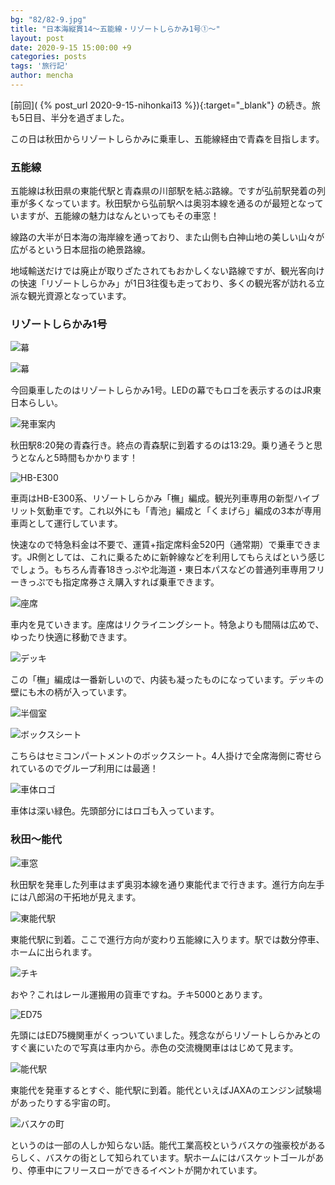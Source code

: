 ```yaml
---
bg: "82/82-9.jpg"
title: "日本海縦貫14～五能線・リゾートしらかみ1号①～"
layout: post
date: 2020-9-15 15:00:00 +9
categories: posts
tags: '旅行記'
author: mencha
---
```


[前回]( {% post_url 2020-9-15-nihonkai13 %}){:target="_blank"} の続き。旅も5日目、半分を過ぎました。 

この日は秋田からリゾートしらかみに乗車し、五能線経由で青森を目指します。

### 五能線

五能線は秋田県の東能代駅と青森県の川部駅を結ぶ路線。ですが弘前駅発着の列車が多くなっています。秋田駅から弘前駅へは奥羽本線を通るのが最短となっていますが、五能線の魅力はなんといってもその車窓！

線路の大半が日本海の海岸線を通っており、また山側も白神山地の美しい山々が広がるという日本屈指の絶景路線。

地域輸送だけでは廃止が取りざたされてもおかしくない路線ですが、観光客向けの快速「リゾートしらかみ」が1日3往復も走っており、多くの観光客が訪れる立派な観光資源となっています。

### リゾートしらかみ1号
![幕](https://drive.google.com/uc?export=view&id=1abtSZdnGqHuZDD67zEqufDlFNQKtdWYa)
<!--more-->
![幕](https://drive.google.com/uc?export=view&id=17BaLlSzga640rCrNMm1ZBfY0l-Ys0X4o)

今回乗車したのはリゾートしらかみ1号。LEDの幕でもロゴを表示するのはJR東日本らしい。

![発車案内](https://drive.google.com/uc?export=view&id=1k3clwHsXBil6KwgOLu49cXyIZ8xuEFyl)

秋田駅8:20発の青森行き。終点の青森駅に到着するのは13:29。乗り通そうと思うとなんと5時間もかかります！

![HB-E300](https://drive.google.com/uc?export=view&id=1AhqcoXrwfe_6zgZgLY0BF7yxwVvWLsVO)

車両はHB-E300系、リゾートしらかみ「橅」編成。観光列車専用の新型ハイブリット気動車です。これ以外にも「青池」編成と「くまげら」編成の3本が専用車両として運行しています。

快速なので特急料金は不要で、運賃+指定席料金520円（通常期）で乗車できます。JR側としては、これに乗るために新幹線などを利用してもらえばという感じでしょう。もちろん青春18きっぷや北海道・東日本パスなどの普通列車専用フリーきっぷでも指定席券さえ購入すれば乗車できます。

![座席](https://drive.google.com/uc?export=view&id=1udZzdqSUHeAQ0s767PoPC76yF5AGFD6C)

車内を見ていきます。座席はリクライニングシート。特急よりも間隔は広めで、ゆったり快適に移動できます。

![デッキ](https://drive.google.com/uc?export=view&id=1dgG5BaG5I_wmbZPu5M1sy79k3Y8wOqpF)

この「橅」編成は一番新しいので、内装も凝ったものになっています。デッキの壁にも木の柄が入っています。

![半個室](https://drive.google.com/uc?export=view&id=1E4zlCg9tEV6LoCOIluI1adKy1uthUR1A)

![ボックスシート](https://drive.google.com/uc?export=view&id=1i691Jz0dMaLpcDfDjnT7xBdUEwGI7yuZ)

こちらはセミコンパートメントのボックスシート。4人掛けで全席海側に寄せられているのでグループ利用には最適！

![車体ロゴ](https://drive.google.com/uc?export=view&id=1J73RbdvVwjHbeQhOSqLK0NG6v59dUKXw)

車体は深い緑色。先頭部分にはロゴも入っています。

### 秋田～能代

![車窓](https://drive.google.com/uc?export=view&id=1NSnF-mP9txn6VGmOF6pvFSqckYor1LJv)

秋田駅を発車した列車はまず奥羽本線を通り東能代まで行きます。進行方向左手には八郎潟の干拓地が見えます。

![東能代駅](https://drive.google.com/uc?export=view&id=1TaiQaV7R81enDiNjAm-okJksz754ElQ0)

東能代駅に到着。ここで進行方向が変わり五能線に入ります。駅では数分停車、ホームに出られます。

![チキ](https://drive.google.com/uc?export=view&id=1AVgFrI0uwsSYJ6nZfWuWXiC0S8h87k5d)

おや？これはレール運搬用の貨車ですね。チキ5000とあります。

![ED75](https://drive.google.com/uc?export=view&id=1YFO6Chfjq6uGMc5skkKnAPuRdMk11hRv)

先頭にはED75機関車がくっついていました。残念ながらリゾートしらかみとのすぐ裏にいたので写真は車内から。赤色の交流機関車ははじめて見ます。

![能代駅](https://drive.google.com/uc?export=view&id=17wMJ2J3VLJkU3Ec6ah1ufJRjIZSKpzhY)

東能代を発車するとすぐ、能代駅に到着。能代といえばJAXAのエンジン試験場があったりする宇宙の町。

![バスケの町](https://drive.google.com/uc?export=view&id=11rYM6o3oCh8YWlHzpJexVS4ITNJyisvn)

というのは一部の人しか知らない話。能代工業高校というバスケの強豪校があるらしく、バスケの街として知られています。駅ホームにはバスケットゴールがあり、停車中にフリースローができるイベントが開かれています。